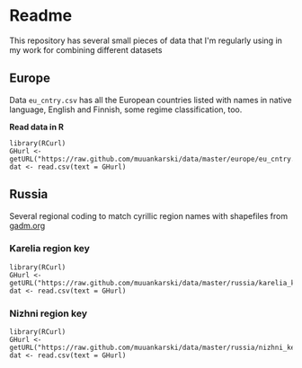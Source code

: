 # Readme


This repository has several small pieces of data that I'm regularly using in my work for combining different datasets


## Europe

Data `eu_cntry.csv` has all the European countries listed with names in native language, English and Finnish, some regime classification, too.

**Read data in R**

```
library(RCurl)
GHurl <- getURL("https://raw.github.com/muuankarski/data/master/europe/eu_cntry.csv")
dat <- read.csv(text = GHurl)
```


## Russia

Several regional coding to match cyrillic region names with shapefiles from [gadm.org](http://www.gadm.org/)

### Karelia region key

```
library(RCurl)
GHurl <- getURL("https://raw.github.com/muuankarski/data/master/russia/karelia_key_rayon.csv")
dat <- read.csv(text = GHurl)
```

### Nizhni region key

```
library(RCurl)
GHurl <- getURL("https://raw.github.com/muuankarski/data/master/russia/nizhni_key_rayon.csv")
dat <- read.csv(text = GHurl)
```